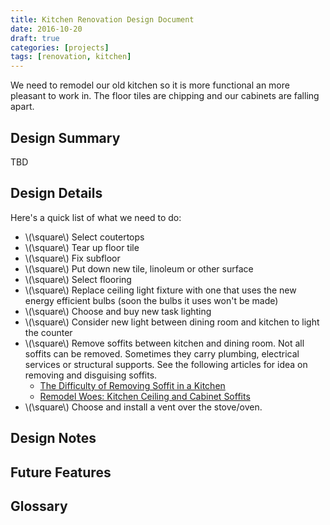 ```yaml
---
title: Kitchen Renovation Design Document
date: 2016-10-20
draft: true
categories: [projects]
tags: [renovation, kitchen]
---
```


We need to remodel our old kitchen so it is more functional an more pleasant to work in. The floor tiles are chipping and our cabinets are falling apart.
<!--more-->

## Design Summary

TBD

## Design Details

Here's a quick list of what we need to do:

- \\(\square\\) Select coutertops
- \\(\square\\) Tear up floor tile
- \\(\square\\) Fix subfloor
- \\(\square\\) Put down new tile, linoleum or other surface
- \\(\square\\) Select flooring
- \\(\square\\) Replace ceiling light fixture with one that uses the new energy efficient bulbs (soon the bulbs it uses won't be made)
- \\(\square\\) Choose and buy new task lighting
- \\(\square\\) Consider new light between dining room and kitchen to light the counter
- \\(\square\\) Remove soffits between kitchen and dining room. Not all soffits can be removed. Sometimes they carry plumbing, electrical services or structural supports. See the following articles for idea on removing and disguising soffits.
  - [The Difficulty of Removing Soffit in a Kitchen](http://homeguides.sfgate.com/difficulty-removing-soffit-kitchen-70124.html)
  - [Remodel Woes: Kitchen Ceiling and Cabinet Soffits](https://centsationalgirl.com/2015/01/kitchen-ceiling-and-cabinet-soffits/)
- \\(\square\\) Choose and install a vent over the stove/oven.

## Design Notes

## Future Features

## Glossary
